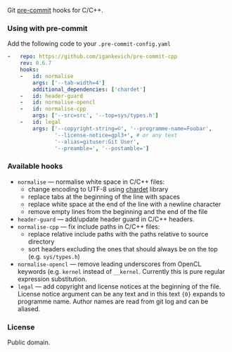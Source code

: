 Git [pre-commit](https://github.com/pre-commit/pre-commit) hooks for C/C++.

### Using with pre-commit

Add the following code to your `.pre-commit-config.yaml`

```yaml
-   repo: https://github.com/igankevich/pre-commit-cpp
    rev: 0.6.7
    hooks:
    -   id: normalise
        args: ['--tab-width=4']
        additional_dependencies: ['chardet']
    -   id: header-guard
    -   id: normalise-opencl
    -   id: normalise-cpp
        args: ['--src=src', '--top=sys/types.h']
    -   id: legal
        args: ['--copyright-string=©', '--programme-name=Foobar',
               '--license-notice=gpl3+', # or any text
               '--alias=gituser:Git User',
               '--preamble=', '--postamble=']
```


### Available hooks

- `normalise` — normalise white space in C/C++ files:
  - change encoding to UTF-8 using [chardet](https://pypi.org/project/chardet/) library
  - replace tabs at the beginning of the line with spaces
  - replace white space at the end of the line with a newline character
  - remove empty lines from the beginning and the end of the file
- `header-guard` — add/update header guard in C/C++ headers.
- `normalise-cpp` — fix include paths in C/C++ files:
  - replace relative include paths with the paths relative to source directory
  - sort headers excluding the ones that should always be on the top (e.g. `sys/types.h`)
- `normalise-opencl` — remove leading underscores from OpenCL keywords (e.g.
  `kernel` instead of `__kernel`. Currently this is pure regular expression
  substitution.
- `legal` — add copyright and license notices at the beginning of the file. License notice
  argument can be any text and in this text `{0}` expands to programme name. Author names
  are read from git log and can be aliased.


### License

Public domain.
